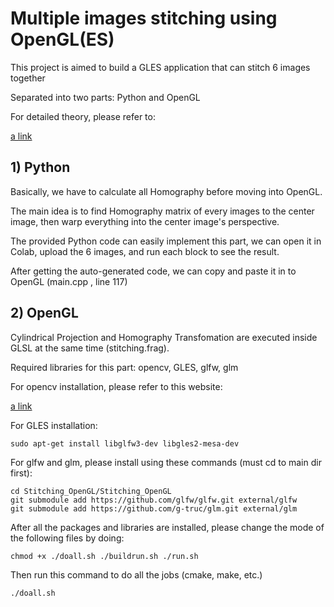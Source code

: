 # Multiple images stitching using OpenGL(ES)

This project is aimed to build a GLES application that can stitch 6 images together

Separated into two parts: Python and OpenGL

For detailed theory, please refer to:

[a link](https://www.scribd.com/document/510892625/Panorama-Stitching-P2#)

## 1) Python

Basically, we have to calculate all Homography before moving into OpenGL.

The main idea is to find Homography matrix of every images to the center image, then warp everything into the center image's perspective.

The provided Python code can easily implement this part, we can open it in Colab, upload the 6 images, and run each block to see the result.

After getting the auto-generated code, we can copy and paste it in to OpenGL (main.cpp , line 117)

## 2) OpenGL

Cylindrical Projection and Homography Transfomation are executed inside GLSL at the same time (stitching.frag).

Required libraries for this part: opencv, GLES, glfw, glm

For opencv installation, please refer to this website:

[a link](https://docs.opencv.org/4.x/d7/d9f/tutorial_linux_install.html)

For GLES installation:

```
sudo apt-get install libglfw3-dev libgles2-mesa-dev
```

For glfw and glm, please install using these commands (must cd to main dir first):

```
cd Stitching_OpenGL/Stitching_OpenGL
git submodule add https://github.com/glfw/glfw.git external/glfw
git submodule add https://github.com/g-truc/glm.git external/glm
```

After all the packages and libraries are installed, please change the mode of the following files by doing:

```
chmod +x ./doall.sh ./buildrun.sh ./run.sh
```

Then run this command to do all the jobs (cmake, make, etc.)
```
./doall.sh
```

